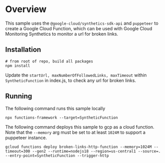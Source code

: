 # Overview

This sample uses the `@google-cloud/synthetics-sdk-api` and `puppeteer` to create a Google Cloud Function, which can be used with Google Cloud Monitoring Synthetics to monitor a url for broken links.

## Installation

```
# from root of repo, build all packages
npm install
```

Update the `startUrl, maxNumberOfFollowedLinks, maxTimeout` within `SyntheticFunction` in index.js, to check any url for broken links.

## Running

The following command runs this sample locally

```
npx functions-framework --target=SyntheticFunction
```

The following command deploys this sample to gcp as a cloud function.
Note that the `--memory` arg must be set to at least `1024M` to support a puppeteer instance.

```
gcloud functions deploy broken-links-http-function --memory=1024M --timeout=300 --gen2 --runtime=nodejs18 --region=us-central1 --source=. --entry-point=SyntheticFunction --trigger-http
```
